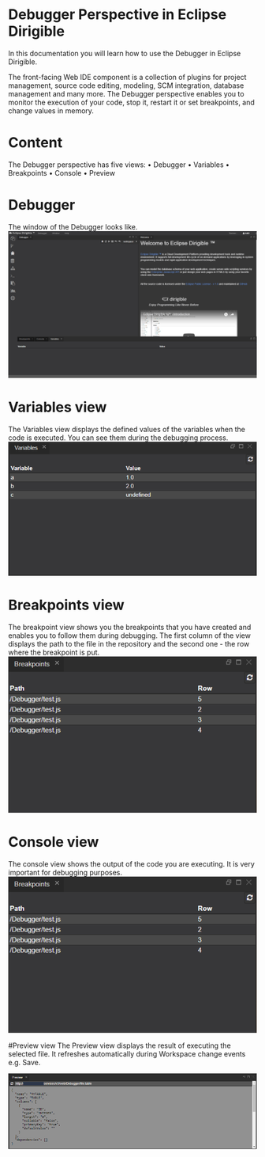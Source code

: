 # Debugger Perspective in Eclipse Dirigible 
   In this documentation you will learn how to use the Debugger in Eclipse Dirigible.

The front-facing Web IDE component is a collection of plugins for project management, source code editing, modeling, SCM integration, database management and many more. The Debugger perspective enables you to monitor the execution of your code, stop it, restart it or set breakpoints, and change values in memory.
# Content
The Debugger perspective has five views:
   •	Debugger
   •	Variables
   •	Breakpoints
   •	Console
   •	Preview
# Debugger
The window of the Debugger looks like.
![ide_perspective_debugger.png](images/ide_perspective_debugger.png)
# Variables view
 The Variables view displays the defined values of the variables when the code is executed.
You can see them during the debugging process.
![ide_view_variable.png](ide_view_variable.png)
# Breakpoints view
The breakpoint view shows you the breakpoints that you have created and enables you to follow them during debugging.
The first column of the view displays the path to the file in the repository and the second one - the row where the breakpoint is put.
![ide_view_breakpoints.png](ide_view_breakpoints.png)

# Console view
The console view shows the output of the code you are executing. It is very important for debugging purposes.
![ide_view_breakpoints.png](ide_view_breakpoints.png)

#Preview view
The Preview view displays the result of executing the selected file. It refreshes automatically during Workspace change events e.g. Save.

![ide_view_preview.png]( 	ide_view_preview.png)










